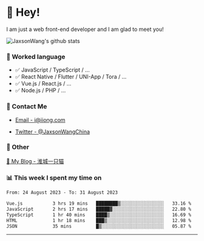 # 👋 Hey!

I am just a web front-end developer and I am glad to meet you!

![JaxsonWang's github stats](https://github-readme-stats.vercel.app/api?username=JaxsonWang&&show_icons=true&&title_color=1abc9c&&icon_color=1abc9c)


### 📝 Worked language

- ✅ JavaScript / TypeScript / ...
- ✅ React Native / Flutter / UNI-App / Tora / ...
- ✅ Vue.js / React.js / ...
- ✅ Node.js / PHP / ...

### 📮 Contact Me

- [Email - i@iiong.com](mailto:i@iiong.com)

- [Twitter - @JaxsonWangChina](https://twitter.com/JaxsonWangChina)

### 🤪 Other

[📌 My Blog - 淮城一只猫](https://iiong.com)

### 📊 This week I spent my time on

<!--START_SECTION:waka-->

```txt
From: 24 August 2023 - To: 31 August 2023

Vue.js           3 hrs 19 mins   ████████▒░░░░░░░░░░░░░░░░   33.16 %
JavaScript       2 hrs 17 mins   █████▓░░░░░░░░░░░░░░░░░░░   22.80 %
TypeScript       1 hr 40 mins    ████▒░░░░░░░░░░░░░░░░░░░░   16.69 %
HTML             1 hr 18 mins    ███▒░░░░░░░░░░░░░░░░░░░░░   12.98 %
JSON             35 mins         █▒░░░░░░░░░░░░░░░░░░░░░░░   05.87 %
```

<!--END_SECTION:waka-->

---
